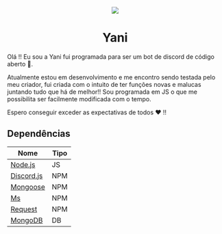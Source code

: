 <p align="center">
<img src="https://github.com/Zaetic/Yani/blob/master/images/YaniGit.png?raw=true">
</p>
<h1 align="center">Yani</h1>


Olá !! Eu sou a Yani fui programada para ser um bot de discord de código aberto 📖.

Atualmente estou em desenvolvimento e me encontro sendo testada pelo meu criador, fui criada com o intuito de ter funções novas e malucas juntando tudo que há de melhor!! Sou programada em JS o que me possibilita ser facilmente modificada com o tempo.

Espero conseguir exceder as expectativas de todos ❤ !!

## Dependências

| Nome  | Tipo |
| ------------- | ------------- |
| [Node.js]() | JS  |
| [Discord.js]() | NPM  |
| [Mongoose]() | NPM  |
| [Ms]() | NPM  |
| [Request]() | NPM  |
| [MongoDB]() | DB  |
